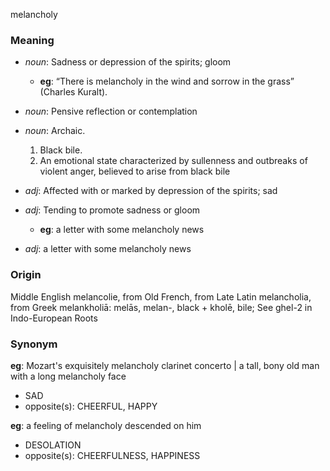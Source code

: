 melancholy
### Meaning
+ _noun_: Sadness or depression of the spirits; gloom
    + __eg__: “There is melancholy in the wind and sorrow in the grass” (Charles Kuralt).
+ _noun_: Pensive reflection or contemplation
+ _noun_: Archaic.
   1. Black bile.
   2. An emotional state characterized by sullenness and outbreaks of violent anger, believed to arise from black bile

+ _adj_: Affected with or marked by depression of the spirits; sad
+ _adj_: Tending to promote sadness or gloom
    + __eg__: a letter with some melancholy news
+ _adj_: a letter with some melancholy news

### Origin

Middle English melancolie, from Old French, from Late Latin melancholia, from Greek melankholiā: melās, melan-, black + kholē, bile; See ghel-2 in Indo-European Roots

### Synonym

__eg__: Mozart's exquisitely melancholy clarinet concerto | a tall, bony old man with a long melancholy face

+ SAD
+ opposite(s): CHEERFUL, HAPPY

__eg__: a feeling of melancholy descended on him

+ DESOLATION
+ opposite(s): CHEERFULNESS, HAPPINESS


